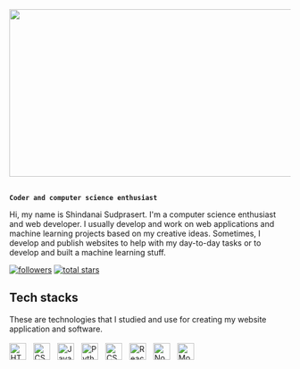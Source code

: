 <div align="center">
  <img src="https://i.pinimg.com/originals/2e/db/a4/2edba48745736beae36a6b90a77df47e.gif" height="300px" width="1000px">
</div>
<br> 

**`Coder and computer science enthusiast`**

<p> Hi, my name is Shindanai Sudprasert. I'm a computer science enthusiast and web developer. I usually develop and work on web applications and machine learning projects based on my creative ideas. Sometimes, I develop and publish websites to help with my day-to-day tasks or to develop and built a machine learning stuff.  
<p align="left">
    <a href="https://github.com/FiddleTheFallen?tab=followers"><img alt="followers" title="Follow me on Github" src="https://custom-icon-badges.demolab.com/github/followers/MintheStar?color=236ad3&labelColor=1155ba&style=for-the-badge&logo=person-add&label=Follow&logoColor=white"/></a>
    <a href="https://github.com/FiddleTheFallen?tab=repositories&sort=stargazers"><img alt="total stars" title="Total stars on GitHub" src="https://custom-icon-badges.demolab.com/github/stars/MintheStar?color=55960c&style=for-the-badge&labelColor=488207&logo=star"/></a>
</p>

## Tech stacks
These are technologies that I studied and use for creating my website application and software.
<br></br>
<img align="left" alt="HTML5" width="30px" style="padding-right:10px;" src="https://upload.wikimedia.org/wikipedia/commons/3/38/HTML5_Badge.svg" />
<img align="left" alt="CSS3" width="30px" style="padding-right:10px;" src="https://upload.wikimedia.org/wikipedia/commons/6/62/CSS3_logo.svg" />
<img align="left" alt="JavaScript" width="30px" style="padding-right:10px;" src="https://upload.wikimedia.org/wikipedia/commons/9/99/Unofficial_JavaScript_logo_2.svg" />
<img align="left" alt="Python" width="30px" style="padding-right:10px;" src="https://upload.wikimedia.org/wikipedia/commons/c/c3/Python-logo-notext.svg" />
<img align="left" alt="CSharp" width="30px" style="padding-right:10px;" src="https://upload.wikimedia.org/wikipedia/commons/b/bd/Logo_C_sharp.svg" />
<img align="left" alt="React" width="30px" style="padding-right:10px;" src="https://upload.wikimedia.org/wikipedia/commons/a/a7/React-icon.svg" />
<img align="left" alt="Node.js" width="30px" style="padding-right:10px;" src="https://www.vectorlogo.zone/logos/nodejs/nodejs-icon.svg" />
<img align="left" alt="MongoDB" width="30px" style="padding-right:10px;" src="https://www.vectorlogo.zone/logos/mongodb/mongodb-icon.svg" />

